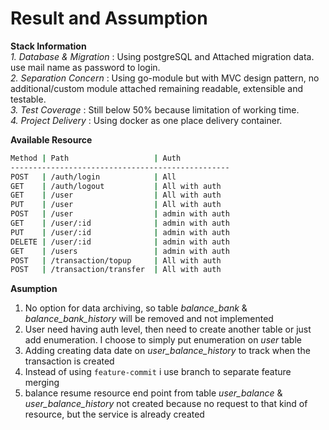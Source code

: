 
# Result and Assumption

**Stack Information**  
*1. Database & Migration* : Using postgreSQL and Attached migration data. use mail name as password to login.<br>
*2. Separation Concern* : Using go-module but with MVC design pattern, no additional/custom module attached
remaining readable, extensible and testable.<br>
*3. Test Coverage* : Still below 50% because limitation of working time.<br>
*4. Project Delivery* : Using docker as one place delivery container.<br>

**Available Resource**
```bash
Method | Path                   | Auth
-------------------------------------------------
POST   | /auth/login            | All
GET    | /auth/logout           | All with auth
GET    | /user                  | All with auth
PUT    | /user                  | All with auth
POST   | /user                  | admin with auth
GET    | /user/:id              | admin with auth
PUT    | /user/:id              | admin with auth
DELETE | /user/:id              | admin with auth
GET    | /users                 | admin with auth
POST   | /transaction/topup     | All with auth
POST   | /transaction/transfer  | All with auth

```

__Asumption__<br>
1. No option for data archiving, so table *balance_bank* & *balance_bank_history* will be removed and not implemented
2. User need having auth level, then need to create another table or just add enumeration. I choose to simply put enumeration on *user* table
3. Adding creating data date on *user_balance_history* to track when the transaction is created
4. Instead of using `feature-commit` i use branch to separate feature merging
5. balance resume resource end point from table *user_balance* & *user_balance_history* not created because no request to that kind of resource, but the service is already created